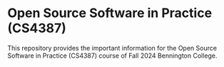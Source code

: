 # Open Source Software in Practice (CS4387)
This repository provides the important information for the Open Source Software in Practice (CS4387) course of Fall 2024 Bennington College.
